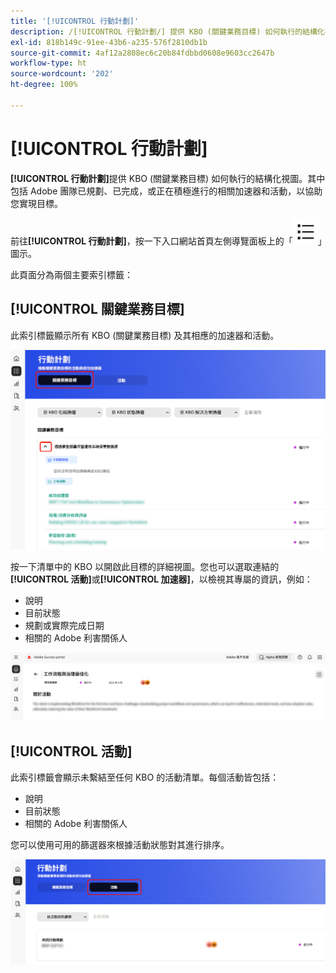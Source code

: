 ```yaml
---
title: '[!UICONTROL 行動計劃]'
description: /[!UICONTROL 行動計劃/] 提供 KBO (關鍵業務目標) 如何執行的結構化視圖。其中包括 Adobe 團隊已規劃、已完成，或正在積極進行的相關加速器和活動，以協助您實現目標。
exl-id: 818b149c-91ee-43b6-a235-576f2810db1b
source-git-commit: 4af12a2808ec6c20b84fdbbd0608e9603cc2647b
workflow-type: ht
source-wordcount: '202'
ht-degree: 100%

---
```


# [!UICONTROL 行動計劃]

**[!UICONTROL 行動計劃]**&#x200B;提供 KBO (關鍵業務目標) 如何執行的結構化視圖。其中包括 Adobe 團隊已規劃、已完成，或正在積極進行的相關加速器和活動，以協助您實現目標。

前往&#x200B;**[!UICONTROL 行動計劃]**，按一下入口網站首頁左側導覽面板上的「![action-plan-icon](/help/adobe-success-portal/assets/action-plan-icon.png)」圖示。

此頁面分為兩個主要索引標籤：

## [!UICONTROL 關鍵業務目標]

此索引標籤顯示所有 KBO (關鍵業務目標) 及其相應的加速器和活動。

![action-plan-kbo-tab](/help/adobe-success-portal/assets/action-plan-kbo-tab.png)

按一下清單中的 KBO 以開啟此目標的詳細視圖。您也可以選取連結的&#x200B;**[!UICONTROL 活動]**&#x200B;或&#x200B;**[!UICONTROL 加速器]**，以檢視其專屬的資訊，例如：

* 說明
* 目前狀態
* 規劃或實際完成日期
* 相關的 Adobe 利害關係人

![action-plan-kbo-tab-about-activity](/help/adobe-success-portal/assets/action-plan-kbo-tab-about-activity.png)

## [!UICONTROL 活動]

此索引標籤會顯示未繫結至任何 KBO 的活動清單。每個活動皆包括：

* 說明
* 目前狀態
* 相關的 Adobe 利害關係人

您可以使用可用的篩選器來根據活動狀態對其進行排序。

![action-plan-activity-tab](/help/adobe-success-portal/assets/action-plan-activity-tab.png)
